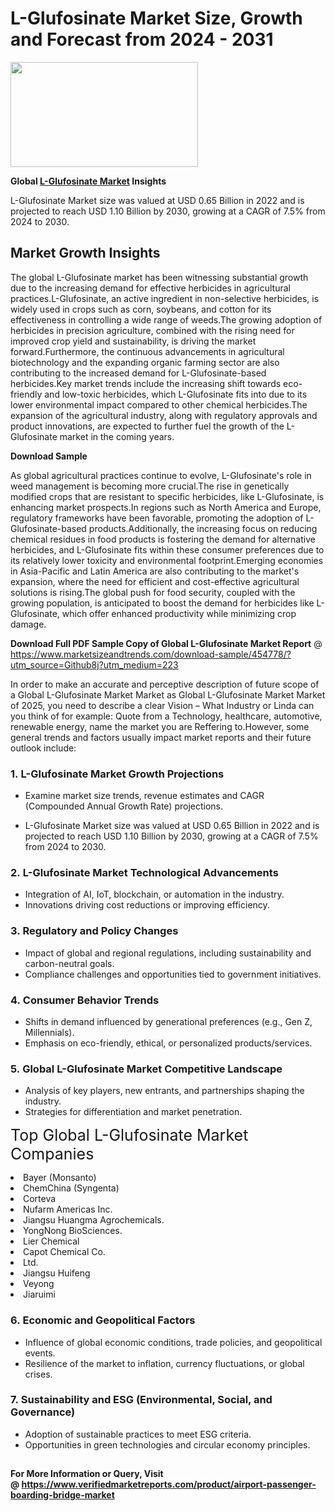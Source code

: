 <H1>L-Glufosinate Market Size, Growth and Forecast from 2024 - 2031</H1><img class="aligncenter size-medium wp-image-584254" src="https://thirdeyenews.in/wp-content/uploads/2024/09/Global-Market-Research-300x168.jpeg" alt="" width="300" height="168" /><p><strong>Global&nbsp;<a href="https://www.marketsizeandtrends.com/download-sample/454778/?utm_source=Github8j?utm_medium=223">L-Glufosinate Market</a> Insights</strong></p><p>L-Glufosinate Market size was valued at USD 0.65 Billion in 2022 and is projected to reach USD 1.10 Billion by 2030, growing at a CAGR of 7.5% from 2024 to 2030.</p><p><h2>Market Growth Insights</h2> <p>The global L-Glufosinate market has been witnessing substantial growth due to the increasing demand for effective herbicides in agricultural practices.L-Glufosinate, an active ingredient in non-selective herbicides, is widely used in crops such as corn, soybeans, and cotton for its effectiveness in controlling a wide range of weeds.The growing adoption of herbicides in precision agriculture, combined with the rising need for improved crop yield and sustainability, is driving the market forward.Furthermore, the continuous advancements in agricultural biotechnology and the expanding organic farming sector are also contributing to the increased demand for L-Glufosinate-based herbicides.Key market trends include the increasing shift towards eco-friendly and low-toxic herbicides, which L-Glufosinate fits into due to its lower environmental impact compared to other chemical herbicides.The expansion of the agricultural industry, along with regulatory approvals and product innovations, are expected to further fuel the growth of the L-Glufosinate market in the coming years.</p> <p><strong>Download Sample</strong></p> <p>As global agricultural practices continue to evolve, L-Glufosinate's role in weed management is becoming more crucial.The rise in genetically modified crops that are resistant to specific herbicides, like L-Glufosinate, is enhancing market prospects.In regions such as North America and Europe, regulatory frameworks have been favorable, promoting the adoption of L-Glufosinate-based products.Additionally, the increasing focus on reducing chemical residues in food products is fostering the demand for alternative herbicides, and L-Glufosinate fits within these consumer preferences due to its relatively lower toxicity and environmental footprint.Emerging economies in Asia-Pacific and Latin America are also contributing to the market's expansion, where the need for efficient and cost-effective agricultural solutions is rising.The global push for food security, coupled with the growing population, is anticipated to boost the demand for herbicides like L-Glufosinate, which offer enhanced productivity while minimizing crop damage.</p> <p><span class=""><strong>Download Full PDF Sample Copy of Global L-Glufosinate Market Report</strong> @ <a href="https://www.marketsizeandtrends.com/download-sample/454778/?utm_source=Github8j?utm_medium=223" target="_blank">https://www.marketsizeandtrends.com/download-sample/454778/?utm_source=Github8j?utm_medium=223</a></span></p><p>In order to make an accurate and perceptive description of future scope of a Global&nbsp;L-Glufosinate Market Market as Global&nbsp;L-Glufosinate Market Market of 2025, you need to describe a clear Vision &ndash; What Industry or Linda can you think of for example: Quote from a Technology, healthcare, automotive, renewable energy, name the market you are Reffering to.However, some general trends and factors usually impact market reports and their future outlook include:</p><h3>1.&nbsp;<strong>L-Glufosinate Market Growth Projections</strong></h3><ul><li>Examine market size trends, revenue estimates and CAGR (Compounded Annual Growth Rate) projections.</li><li><p>L-Glufosinate Market size was valued at USD 0.65 Billion in 2022 and is projected to reach USD 1.10 Billion by 2030, growing at a CAGR of 7.5% from 2024 to 2030.</p></li></ul><h3>2.&nbsp;<strong>L-Glufosinate Market Technological Advancements</strong></h3><ul><li>Integration of AI, IoT, blockchain, or automation in the industry.</li><li>Innovations driving cost reductions or improving efficiency.</li></ul><h3>3.&nbsp;<strong>Regulatory and Policy Changes</strong></h3><ul><li>Impact of global and regional regulations, including sustainability and carbon-neutral goals.</li><li>Compliance challenges and opportunities tied to government initiatives.</li></ul><h3>4.&nbsp;<strong>Consumer Behavior Trends</strong></h3><ul><li>Shifts in demand influenced by generational preferences (e.g., Gen Z, Millennials).</li><li>Emphasis on eco-friendly, ethical, or personalized products/services.</li></ul><h3>5.&nbsp;<strong>Global L-Glufosinate Market Competitive Landscape</strong></h3><ul><li>Analysis of key players, new entrants, and partnerships shaping the industry.</li><li>Strategies for differentiation and market penetration.</li></ul><p data-pm-slice="1 1 []"><span style="color: inherit; font-family: inherit; font-size: 25px;">Top Global L-Glufosinate Market Companies</span></p><div class="" data-test-id=""><p><li>Bayer (Monsanto)</li><li> ChemChina (Syngenta)</li><li> Corteva</li><li> Nufarm Americas Inc.</li><li> Jiangsu Huangma Agrochemicals.</li><li> YongNong BioSciences.</li><li> Lier Chemical</li><li> Capot Chemical Co.</li><li>Ltd.</li><li> Jiangsu Huifeng</li><li> Veyong</li><li> Jiaruimi</li></p></div><h3>6.&nbsp;<strong>Economic and Geopolitical Factors</strong></h3><ul><li>Influence of global economic conditions, trade policies, and geopolitical events.</li><li>Resilience of the market to inflation, currency fluctuations, or global crises.</li></ul><h3>7.&nbsp;<strong>Sustainability and ESG (Environmental, Social, and Governance)</strong></h3><ul><li>Adoption of sustainable practices to meet ESG criteria.</li><li>Opportunities in green technologies and circular economy principles.</li></ul><h2><strong style="font-size: 14px;">For More Information or Query, Visit @&nbsp;</strong><a style="background-color: #ffffff; font-size: 14px;" href="https://www.marketsizeandtrends.com/report/l-glufosinate-market/" target="_blank">https://www.verifiedmarketreports.com/product/airport-passenger-boarding-bridge-market</a></h2>